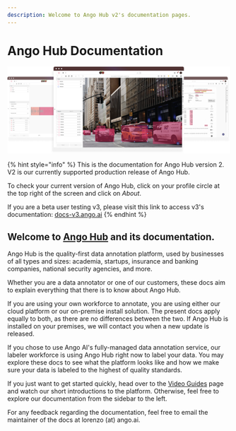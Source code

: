 ```yaml
---
description: Welcome to Ango Hub v2's documentation pages.
---
```


# Ango Hub Documentation

![](<.gitbook/assets/Group 46874.png>)

{% hint style="info" %}
This is the documentation for Ango Hub version 2. V2 is our currently supported production release of Ango Hub.

To check your current version of Ango Hub, click on your profile circle at the top right of the screen and click on _About_.

If you are a beta user testing v3, please visit this link to access v3's documentation: [docs-v3.ango.ai](https://docs-v3.ango.ai)
{% endhint %}

## Welcome to [Ango Hub](https://ango.ai/ango-hub) and its documentation.

Ango Hub is the quality-first data annotation platform, used by businesses of all types and sizes: academia, startups, insurance and banking companies, national security agencies, and more.&#x20;

Whether you are a data annotator or one of our customers, these docs aim to explain everything that there is to know about Ango Hub.

If you are using your own workforce to annotate, you are using either our cloud platform or our on-premise install solution. The present docs apply equally to both, as there are no differences between the two. If Ango Hub is installed on your premises, we will contact you when a new update is released.

If you chose to use Ango AI's fully-managed data annotation service, our labeler workforce is using Ango Hub right now to label your data. You may explore these docs to see what the platform looks like and how we make sure your data is labeled to the highest of quality standards.

If you just want to get started quickly, head over to the [Video Guides](video-guides.md) page and watch our short introductions to the platform. Otherwise, feel free to explore our documentation from the sidebar to the left.

For any feedback regarding the documentation, feel free to email the maintainer of the docs at lorenzo (at) ango.ai.
